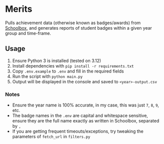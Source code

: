 # Merits

Pulls achievement data (otherwise known as badges/awards) from [Schoolbox](https://schoolbox.education/), and generates reports of student badges within a given year group and time-frame.

## Usage

1. Ensure Python 3 is installed (tested on 3.12)
2. Install dependencies with `pip install -r requirements.txt`
3. Copy `.env.example` to `.env` and fill in the required fields
4. Run the script with `python main.py`
5. Output will be displayed in the console and saved to `<year>-output.csv`

### Notes

- Ensure the year name is 100% accurate, in my case, this was just `7`, `8`, `9`, etc.
- The badge names in the `.env` are capital and whitespace sensitive, ensure they are the full name exactly as written in Schoolbox, separated by `,`
- If you are getting frequent timeouts/exceptions, try tweaking the parameters of `fetch_url` in `filters.py`
